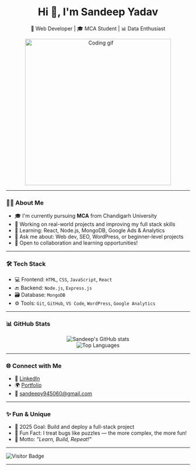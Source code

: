 <h1 align="center">Hi 👋, I'm Sandeep Yadav</h1>
<p align="center">
  🚀 Web Developer | 🎓 MCA Student | 📊 Data Enthusiast  
</p>

<p align="center">
  <img src="https://media.giphy.com/media/qgQUggAC3Pfv687qPC/giphy.gif" width="400" alt="Coding gif" />
</p>

---

### 👨‍💻 About Me

- 🎓 I'm currently pursuing **MCA** from Chandigarh University  
- 🔭 Working on real-world projects and improving my full stack skills  
- 🌱 Learning: React, Node.js, MongoDB, Google Ads & Analytics  
- 💬 Ask me about: Web dev, SEO, WordPress, or beginner-level projects  
- 👀 Open to collaboration and learning opportunities!

---

### 🛠️ Tech Stack

- 💻 Frontend: `HTML`, `CSS`, `JavaScript`, `React`
- 🔙 Backend: `Node.js`, `Express.js`
- 🗃️ Database: `MongoDB`
- ⚙️ Tools: `Git`, `GitHub`, `VS Code`, `WordPress`, `Google Analytics`

---

### 📊 GitHub Stats

<p align="center">
  <img src="https://github-readme-stats.vercel.app/api?username=Sandeep945060&show_icons=true&theme=tokyonight" alt="Sandeep's GitHub stats" />
  <br/>
  <img src="https://github-readme-stats.vercel.app/api/top-langs/?username=Sandeep945060&layout=compact&theme=tokyonight" alt="Top Languages" />
</p>

---

### 🌐 Connect with Me

- 🔗 [LinkedIn](https://www.linkedin.com/in/your-link)
- 🌍 [Portfolio](https://your-portfolio-link.com)
- 📧 sandeepy945060@gmail.com

---

### ✨ Fun & Unique

- 🎯 2025 Goal: Build and deploy a full-stack project  
- 🧩 Fun Fact: I treat bugs like puzzles — the more complex, the more fun!  
- 🧠 Motto: *"Learn, Build, Repeat!"*  

---

![Visitor Badge](https://visitor-badge.laobi.icu/badge?page_id=Sandeep945060.Sandeep945060)

---

